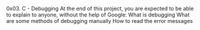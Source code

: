 0x03. C - Debugging
At the end of this project, you are expected to be able to explain to anyone, without the help of Google:
What is debugging
What are some methods of debugging manually
How to read the error messages
